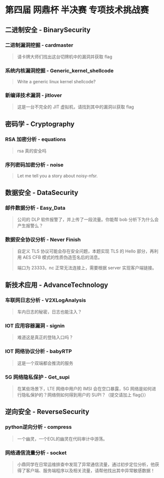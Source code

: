 # 第四届 网鼎杯 半决赛 专项技术挑战赛

## 二进制安全 - BinarySecurity

### 二进制漏洞挖掘 - cardmaster

> 请卡牌大师们找出这台切牌机中的漏洞并获取 flag

### 系统内核漏洞挖掘 - Generic_kernel_shellcode

> Write a generic linux kernel shellcode?

### 新编译技术漏洞 - jitlover

> 这是一台不完全的 JIT 虚拟机，请找到其中的漏洞以获取 flag

## 密码学 - Cryptography

### RSA 加密分析 - equations

> rsa 真的安全吗

### 序列密码加密分析 - noise

> Let me tell you a story about noisy-nfsr.

## 数据安全 - DataSecurity

### 邮件数据分析 - Easy_Data

> 公司的 DLP 软件报警了，并上传了一段流量。你能帮 bob 分析下为什么会产生报警么？

### 数据安全协议分析 - Never Finish

> 自定义 TLS 协议可能会存在安全问题，本题实现 TLS 的 Hello 部分，再利用 AES CFB 模式的性质伪造签名后的消息。
>
> 端口为 23333，nc 正常无法连接上，需要根据 server 实现客户端链接。

## 新技术应用 - AdvanceTechnology

### 车联网日志分析 - V2XLogAnalysis

> 车内日志的秘密，日志也能注入？

### IOT 应用容器漏洞 - signin

> 难道这是真正的登陆入口吗？

### IOT 网络协议分析 - babyRTP

> 这是一个双端都会推流的服务

### 5G 网络隐私保护 - Get_supi

> 在某些场景下，LTE 网络中用户的 IMSI 会在空口暴露，5G 网络是如何进行隐私保护的？网络侧如何得到用户的 SUPI？（提交请加上 flag{}）

## 逆向安全 - ReverseSecurity

### python逆向分析 - compress

> 一个幽灵，一个EOL的幽灵在代码审计中游荡。

### 网络通信流量分析 - socket

> 小鼎同学在日常运维排查中发现了异常通信流量，通过初步定位分析，他获得了客户端、服务端程序以及相关流量，请帮他找出其中异常敏感数据！
